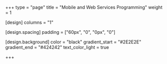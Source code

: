 +++
type   = "page"
title  = "Mobile and Web Services Programming"
weight = 1

[design]
  columns = "1"
  
[design.spacing]
  padding = ["60px", "0", "0px", "0"]

[design.background]
  color = "black"
  gradient_start = "#2E2E2E"
  gradient_end = "#424242"
  text_color_light = true

  
+++

